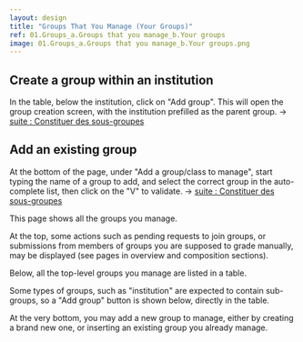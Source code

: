 ```yaml
---
layout: design
title: "Groups That You Manage (Your Groups)"
ref: 01.Groups_a.Groups that you manage_b.Your groups
image: 01.Groups_a.Groups that you manage_b.Your groups.png
---
```


## <span class="color-thread" style="background-color: #aaf"></span> Create a group within an institution
In the table, below the institution, click on "Add group". This will open the group creation screen, with the institution prefilled as the parent group.
→ [suite : Constituer des sous-groupes](01.Groups_02.Composition_h.Empty-group)

## <span class="color-thread" style="background-color: #aaf"></span> Add an existing group
At the bottom of the page, under "Add a group/class to manage", start typing the name of a group to add, and select the correct group in the auto-complete list, then click on the "V" to validate.
→ [suite : Constituer des sous-groupes](01.Groups_02.Composition_h.Empty-group)


This page shows all the groups you manage.

At the top, some actions such as pending requests to join groups, or submissions from members of groups you are supposed to grade manually, may be displayed (see pages in overview and composition sections).

Below, all the top-level groups you manage are listed in a table.

Some types of groups, such as "institution" are expected to contain sub-groups, so a "Add group" button is shown below, directly in the table.

At the very bottom, you may add a new group to manage, either by creating a brand new one, or inserting an existing group you already manage.

